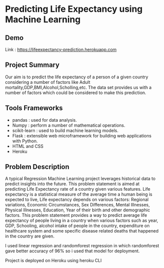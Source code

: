 # Predicting Life Expectancy using Machine Learning 
## Demo
Link : https://lifeexpectancy-prediction.herokuapp.com

## Project Summary
Our aim is to predict the life expectancy of a person of a given country considering a number of factors like Adult mortality,GDP,BMI,Alcohol,Scholling,etc. The data set provides us with a number of factors which could be considered to make this prediction.

## Tools Frameworks
* pandas : used for data analysis.
* Numpy : perform a number of mathematical operations.
* scikit-learn : used to build machine learning models.
* Flask : extensible web microframework for building web applications with Python.
* HTML and CSS
* Heroku

## Problem Description
A typical Regression Machine Learning project leverages historical data to predict insights into the future. This problem statement is aimed at predicting Life Expectancy rate of a country given various features. Life expectancy is a statistical measure of the average time a human being is expected to live, Life expectancy depends on various factors: Regional variations, Economic Circumstances, Sex Differences, Mental Illnesses, Physical Illnesses, Education, Year of their birth and other demographic factors. This problem statement provides a way to predict average life expectancy of people living in a country when various factors such as year, GDP, Schooling, alcohol intake of people in the country, expenditure on healthcare system and some specific disease related deaths that happened in the country are given. 

I used linear regression and randomforest regression in which randomforest gave better accuracy of 96% so i used that model for deployment. 

Project is deployed on Heroku using heroku CLI
